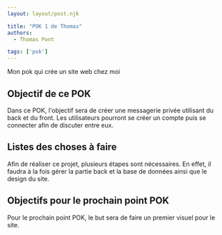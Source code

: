 ```yaml
---
layout: layout/post.njk

title: "POK 1 de Thomas"
authors:
  - Thomas Pont

tags: ['pok']
---
```


<!-- début résumé -->

Mon  pok qui crée un site web chez moi
<!-- fin résumé -->

## Objectif de ce POK

Dans ce POK, l'objectif sera de créer une messagerie privée utilisant du back et du front. Les utilisateurs pourront se créer un compte puis se connecter afin de discuter entre eux.


## Listes des choses à faire

Afin de réaliser ce projet, plusieurs étapes sont nécessaires.
En effet, il faudra à la fois gérer la partie back et la base de données ainsi que le design du site.


## Objectifs pour le prochain point POK

Pour le prochain point POK, le but sera de faire un premier visuel pour le site.
